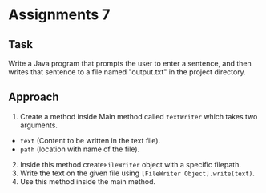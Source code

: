 # Assignments 7

## Task
Write a Java program that prompts the user to enter a sentence, and then writes that sentence to a file named "output.txt" in the project directory.

## Approach

1. Create a method inside Main method called `textWriter` which takes two arguments.
  * `text` (Content to be written in the text file).
  * `path` (location with name of the file).
2. Inside this method create`FileWriter` object with a specific filepath.
3. Write the text on the given file using `[FileWriter Object].write(text)`.
4. Use this method inside the main method. 
